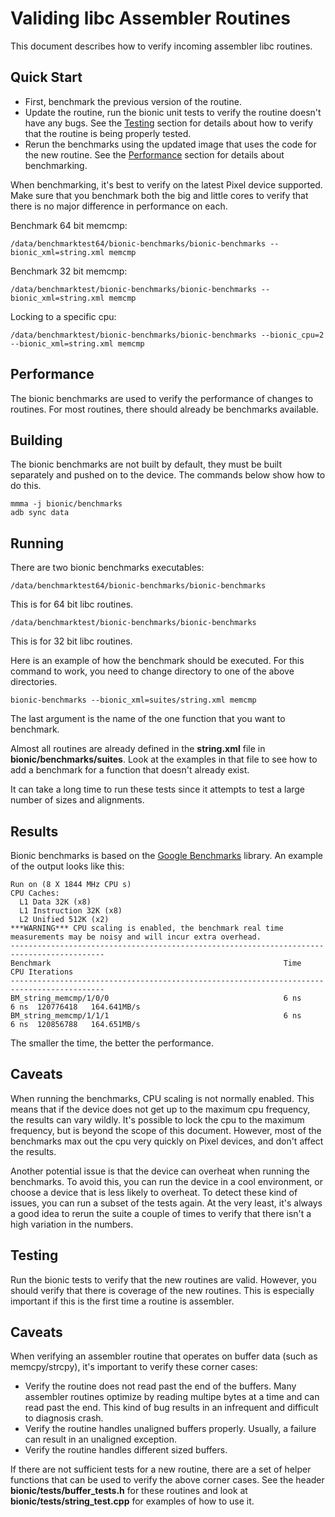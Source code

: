 Validing libc Assembler Routines
================================
This document describes how to verify incoming assembler libc routines.

## Quick Start
* First, benchmark the previous version of the routine.
* Update the routine, run the bionic unit tests to verify the routine doesn't
have any bugs. See the [Testing](#Testing) section for details about how to
verify that the routine is being properly tested.
* Rerun the benchmarks using the updated image that uses the code for
the new routine. See the [Performance](#Performance) section for details about
benchmarking.

When benchmarking, it's best to verify on the latest Pixel device supported.
Make sure that you benchmark both the big and little cores to verify that
there is no major difference in performance on each.

Benchmark 64 bit memcmp:

    /data/benchmarktest64/bionic-benchmarks/bionic-benchmarks --bionic_xml=string.xml memcmp

Benchmark 32 bit memcmp:

    /data/benchmarktest/bionic-benchmarks/bionic-benchmarks --bionic_xml=string.xml memcmp

Locking to a specific cpu:

    /data/benchmarktest/bionic-benchmarks/bionic-benchmarks --bionic_cpu=2 --bionic_xml=string.xml memcmp

## Performance
The bionic benchmarks are used to verify the performance of changes to
routines. For most routines, there should already be benchmarks available.

Building
--------
The bionic benchmarks are not built by default, they must be built separately
and pushed on to the device. The commands below show how to do this.

    mmma -j bionic/benchmarks
    adb sync data

Running
-------
There are two bionic benchmarks executables:

    /data/benchmarktest64/bionic-benchmarks/bionic-benchmarks

This is for 64 bit libc routines.

    /data/benchmarktest/bionic-benchmarks/bionic-benchmarks

This is for 32 bit libc routines.

Here is an example of how the benchmark should be executed. For this
command to work, you need to change directory to one of the above
directories.

    bionic-benchmarks --bionic_xml=suites/string.xml memcmp

The last argument is the name of the one function that you want to
benchmark.

Almost all routines are already defined in the **string.xml** file in
**bionic/benchmarks/suites**. Look at the examples in that file to see
how to add a benchmark for a function that doesn't already exist.

It can take a long time to run these tests since it attempts to test a
large number of sizes and alignments.

Results
-------
Bionic benchmarks is based on the [Google Benchmarks](https://github.com/google/benchmark)
library. An example of the output looks like this:

    Run on (8 X 1844 MHz CPU s)
    CPU Caches:
      L1 Data 32K (x8)
      L1 Instruction 32K (x8)
      L2 Unified 512K (x2)
    ***WARNING*** CPU scaling is enabled, the benchmark real time measurements may be noisy and will incur extra overhead.
    -------------------------------------------------------------------------------------------
    Benchmark                                                    Time           CPU Iterations
    -------------------------------------------------------------------------------------------
    BM_string_memcmp/1/0/0                                       6 ns          6 ns  120776418   164.641MB/s
    BM_string_memcmp/1/1/1                                       6 ns          6 ns  120856788   164.651MB/s

The smaller the time, the better the performance.

Caveats
-------
When running the benchmarks, CPU scaling is not normally enabled. This means
that if the device does not get up to the maximum cpu frequency, the results
can vary wildly. It's possible to lock the cpu to the maximum frequency, but
is beyond the scope of this document. However, most of the benchmarks max
out the cpu very quickly on Pixel devices, and don't affect the results.

Another potential issue is that the device can overheat when running the
benchmarks. To avoid this, you can run the device in a cool environment,
or choose a device that is less likely to overheat. To detect these kind
of issues, you can run a subset of the tests again. At the very least, it's
always a good idea to rerun the suite a couple of times to verify that
there isn't a high variation in the numbers.

## Testing

Run the bionic tests to verify that the new routines are valid. However,
you should verify that there is coverage of the new routines. This is
especially important if this is the first time a routine is assembler.

Caveats
-------
When verifying an assembler routine that operates on buffer data (such as
memcpy/strcpy), it's important to verify these corner cases:

* Verify the routine does not read past the end of the buffers. Many
assembler routines optimize by reading multipe bytes at a time and can
read past the end. This kind of bug results in an infrequent and difficult to
diagnosis crash.
* Verify the routine handles unaligned buffers properly. Usually, a failure
can result in an unaligned exception.
* Verify the routine handles different sized buffers.

If there are not sufficient tests for a new routine, there are a set of helper
functions that can be used to verify the above corner cases. See the
header **bionic/tests/buffer\_tests.h** for these routines and look at
**bionic/tests/string\_test.cpp** for examples of how to use it.
